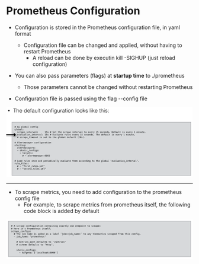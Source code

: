 # Prometheus Configuration
*   Configuration is stored in the Prometheus configuration file, in yaml format
    *   Configuration file can be changed and applied, without having to restart Prometheus
        *   A reload can be done by executin kill -SIGHUP <pid> (just reload configuration)

*   You can also pass parameters (flags) at **startup time** to ./prometheus
    *   Those parameters cannot be changed without restarting Prometheus
*   Configuration file is passed using the flag --config file

![](../images/config.png)


---

* To scrape metrics, you need to add configuration to the prometheus config file
  * For example, to scrape metrics from prometheus itself, the following code block is added by default

![](../images/config1.png)